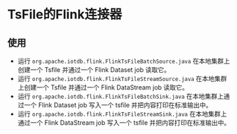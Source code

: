 <!--

    Licensed to the Apache Software Foundation (ASF) under one
    or more contributor license agreements.  See the NOTICE file
    distributed with this work for additional information
    regarding copyright ownership.  The ASF licenses this file
    to you under the Apache License, Version 2.0 (the
    "License"); you may not use this file except in compliance
    with the License.  You may obtain a copy of the License at
    
        http://www.apache.org/licenses/LICENSE-2.0
    
    Unless required by applicable law or agreed to in writing,
    software distributed under the License is distributed on an
    "AS IS" BASIS, WITHOUT WARRANTIES OR CONDITIONS OF ANY
    KIND, either express or implied.  See the License for the
    specific language governing permissions and limitations
    under the License.

-->

# TsFile的Flink连接器

## 使用

* 运行 `org.apache.iotdb.flink.FlinkTsFileBatchSource.java` 在本地集群上创建一个 Tsfile 并通过一个 Flink Dataset job 读取它。
* 运行 `org.apache.iotdb.flink.FlinkTsFileStreamSource.java` 在本地集群上创建一个 Tsfile 并通过一个 Flink DataStream job 读取它。
* 运行 `org.apache.iotdb.flink.FlinkTsFileBatchSink.java` 在本地集群上通过一个 Flink Dataset job 写入一个 tsfile 并把内容打印在标准输出中。
* 运行 `org.apache.iotdb.flink.FlinkTsFileStreamSink.java` 在本地集群上通过一个 Flink DataStream job 写入一个 tsfile 并把内容打印在标准输出中。
